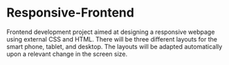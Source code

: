 # Responsive-Frontend
Frontend development project aimed at designing a responsive webpage using external CSS and HTML. There will be three different layouts for the smart phone, tablet, and desktop. The layouts will be adapted automatically upon a relevant change in the screen size. 
